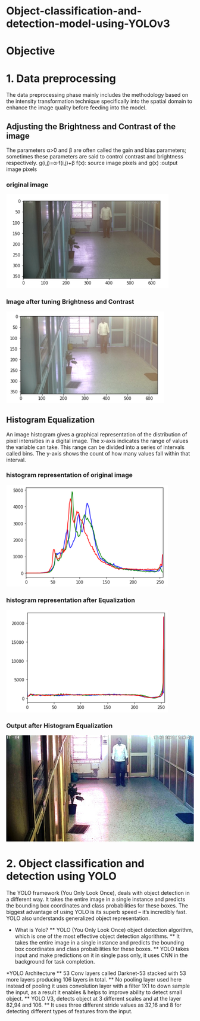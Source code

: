 # Object-classification-and-detection-model-using-YOLOv3

# Objective 
# 1. Data preprocessing 
The data preprocessing phase mainly includes the methodology based on the intensity transformation technique specifically into the spatial domain to enhance the image quality before feeding into the model.

## Adjusting the Brightness and Contrast of the image
The parameters α>0 and β are often called the gain and bias parameters; sometimes these parameters are said to control contrast and brightness respectively.
		g(i,j)=α⋅f(i,j)+β 
    f(x): source image pixels and g(x) :output image pixels

### original image 

![alt text](https://github.com/gouravbarkle/Object-classification-and-detection-model-using-YOLOv3/blob/main/Image%20metadata/original.png)

### Image after tuning Brightness and Contrast

![alt text](https://github.com/gouravbarkle/Object-classification-and-detection-model-using-YOLOv3/blob/main/Image%20metadata/original%20after%20enhancement.png)


## Histogram Equalization
An image histogram gives a graphical representation of the distribution of pixel intensities in a digital image.
The x-axis indicates the range of values the variable can take. This range can be divided into a series of intervals called bins. 
The y-axis shows the count of how many values fall within that interval.

### histogram representation of original image 

![alt text](https://github.com/gouravbarkle/Object-classification-and-detection-model-using-YOLOv3/blob/main/Image%20metadata/Histo%20original.png)

### histogram representation after Equalization

![alt text](https://github.com/gouravbarkle/Object-classification-and-detection-model-using-YOLOv3/blob/main/Image%20metadata/histo%20after.png)

### Output after Histogram Equalization

![alt text](https://github.com/gouravbarkle/Object-classification-and-detection-model-using-YOLOv3/blob/main/Image%20metadata/image%20histo.jpg)


# 2. Object classification and detection using YOLO
The YOLO framework (You Only Look Once), deals with object detection in a different way. It takes the entire image in a single instance and predicts the bounding box coordinates and class probabilities for these boxes. The biggest advantage of using YOLO is its superb speed – it’s incredibly fast. YOLO also understands generalized object representation.

* What is Yolo?
** YOLO (You Only Look Once) object detection algorithm, which is one of the most effective object detection algorithms.
** It takes the entire image in a single instance and predicts the bounding box coordinates and class probabilities for these boxes. 
** YOLO takes input and make predictions on it in single pass only, it uses CNN in the background for task completion.  

*YOLO Architecture
** 53 Conv layers called Darknet-53 stacked with 53 more layers producing 106 layers in total.
** No pooling layer used here instead of pooling it uses convolution layer with a filter 1X1 to down sample the input, as a result it enables & helps to improve ability to detect small object.
** YOLO V3, detects object at 3 different scales and at the layer 82,94 and 106.
** It uses three different stride values as 32,16 and 8 for detecting different types of features from the input.  
